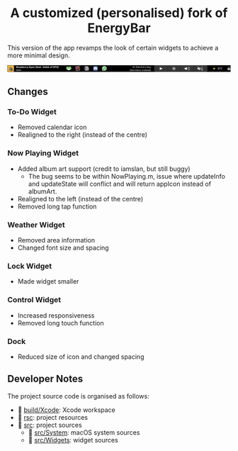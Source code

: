 <h1 align="center">
    A customized (personalised) fork of EnergyBar<br/>
</h1>

This version of the app revamps the look of certain widgets to achieve a more minimal design.

![Touchbar](doc/TouchbarExample.png)

## Changes
### To-Do Widget
- Removed calendar icon
- Realigned to the right (instead of the centre)

### Now Playing Widget
- Added album art support (credit to iamslan, but still buggy)
    - The bug seems to be within NowPlaying.m, issue where updateInfo and updateState will conflict and will return appIcon instead of albumArt.
- Realigned to the left (instead of the centre)
- Removed long tap function

### Weather Widget
- Removed area information
- Changed font size and spacing

### Lock Widget
- Made widget smaller

### Control Widget
- Increased responsiveness
- Removed long touch function

### Dock
- Reduced size of icon and changed spacing

## Developer Notes

The project source code is organised as follows:

* :file_folder: [build/Xcode](build/Xcode): Xcode workspace
* :file_folder: [rsc](rsc): project resources
* :file_folder: [src](src): project sources
    * :file_folder: [src/System](src/System): macOS system sources
    * :file_folder: [src/Widgets](src/Widgets): widget sources
